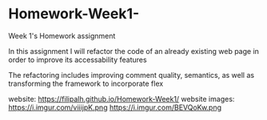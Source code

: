 # Homework-Week1-
Week 1's Homework assignment


In this assignment I will refactor the code of an already existing web page in order to improve its accessability features

The refactoring includes improving comment quality, semantics, as well as transforming the framework to incorporate flex

website: https://filipalh.github.io/Homework-Week1/
website images: https://i.imgur.com/viiijpK.png
                https://i.imgur.com/BEVQoKw.png
                  

